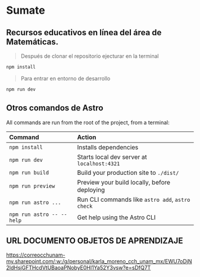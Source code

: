 # Sumate

## Recursos educativos en línea del área de Matemáticas.

> Después de clonar el repositorio ejecturar en la terminal

```sh
npm install
```
> Para entrar en entorno de desarrollo

```sh
npm run dev
```
## Otros comandos de Astro

All commands are run from the root of the project, from a terminal:

| Command                   | Action                                           |
| :------------------------ | :----------------------------------------------- |
| `npm install`             | Installs dependencies                            |
| `npm run dev`             | Starts local dev server at `localhost:4321`      |
| `npm run build`           | Build your production site to `./dist/`          |
| `npm run preview`         | Preview your build locally, before deploying     |
| `npm run astro ...`       | Run CLI commands like `astro add`, `astro check` |
| `npm run astro -- --help` | Get help using the Astro CLI                     |

## URL DOCUMENTO OBJETOS DE APRENDIZAJE
https://correocchunam-my.sharepoint.com/:w:/g/personal/karla_moreno_cch_unam_mx/EWU7oDjN2ldHsjGFTHcdVtUBaoaPNobyE0Hl1Ya52Y3vsw?e=sDfQ7T